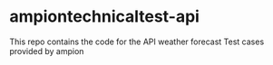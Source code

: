 # ampiontechnicaltest-api
This repo contains the code for the API weather forecast Test cases provided by ampion
